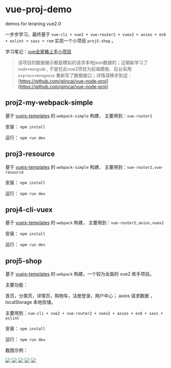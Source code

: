 # vue-proj-demo
demos for leraning vue2.0

一步步学习，最终基于 `vue-cli + vue2 + vue-router2 + vuex2 + axios + es6 + eslint + sass + rem` 实现一个小项目 `proj5-shop` 。

学习笔记：[vue全家桶上手小项目](http://gjincai.github.io/2017/06/17/vue%E5%85%A8%E5%AE%B6%E6%A1%B6%E4%B8%8A%E6%89%8B%E5%B0%8F%E9%A1%B9%E7%9B%AE/)

> 该项目的数据展示都是模拟的请求本地json数据的；近期新学习了 `node+mongodb` , 于是在此vue2项目为前端模板、后台采用 `express+mongoose` 重新写了数据接口；详情请移步到这：[https://github.com/gjincai/vue-node-proj](https://github.com/gjincai/vue-node-proj)

## proj2-my-webpack-simple
基于 [vuejs-templates](https://github.com/vuejs-templates) 的 `webpack-simple` 构建，
主要用到：`vue-router2`

安装： `npm install`

运行： `npm run dev`

## proj3-resource
基于 [vuejs-templates](https://github.com/vuejs-templates) 的 `webpack-simple` 构建，
主要用到：`vue-router2,vue-resource`

安装： `npm install`

运行： `npm run dev`

## proj4-cli-vuex
基于 [vuejs-templates](https://github.com/vuejs-templates) 的 `webpack` 构建，
主要用到：`vue-router2,axios,vuex2`

安装： `npm install`

运行： `npm run dev`

## proj5-shop 
基于 [vuejs-templates](https://github.com/vuejs-templates) 的 `webpack` 构建，一个较为全面的 vue2 练手项目。

主要功能：

首页，分类页，详情页，购物车，注册登录，用户中心；
axios 请求数据 ，localStorage 本地存储。

主要用到：`vue-cli + vue2 + vue-router2 + vuex2 + axios + es6 + sass + eslint`

安装： `npm install`

运行： `npm run dev`

截图示例：

![](http://ohe5avf3y.bkt.clouddn.com/pro/vue/vue-shop/vue-shop-show1.jpg) ![](http://ohe5avf3y.bkt.clouddn.com/pro/vue/vue-shop/vue-shop-show2.jpg) ![](http://ohe5avf3y.bkt.clouddn.com/pro/vue/vue-shop/vue-shop-show3.jpg) ![](http://ohe5avf3y.bkt.clouddn.com/pro/vue/vue-shop/vue-shop-show4.jpg) ![](http://ohe5avf3y.bkt.clouddn.com/pro/vue/vue-shop/vue-shop-show5.jpg)


